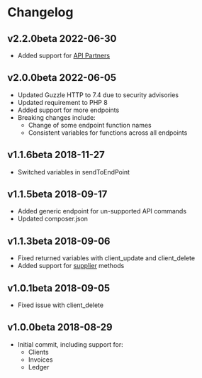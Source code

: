 # Changelog

## v2.2.0beta 2022-06-30

* Added support for [API Partners](https://support.quickfile.co.uk/t/api-partners/15344)

## v2.0.0beta 2022-06-05

* Updated Guzzle HTTP to 7.4 due to security advisories
* Updated requirement to PHP 8
* Added support for more endpoints
* Breaking changes include:
  * Change of some endpoint function names
  * Consistent variables for functions across all endpoints

## v1.1.6beta 2018-11-27

* Switched variables in sendToEndPoint

## v1.1.5beta 2018-09-17

* Added generic endpoint for un-supported API commands
* Updated composer.json

## v1.1.3beta 2018-09-06

* Fixed returned variables with client_update and client_delete
* Added support for [supplier](https://api.quickfile.co.uk/method/supplier) methods

## v1.0.1beta 2018-09-05

* Fixed issue with client_delete

## v1.0.0beta 2018-08-29

* Initial commit, including support for:
  * Clients
  * Invoices
  * Ledger
